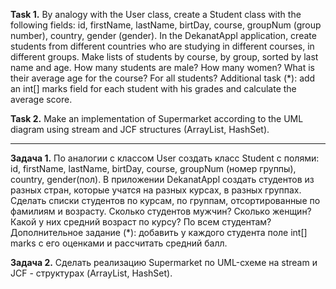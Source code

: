 **Task 1.**
By analogy with the User class, create a Student class with the following fields: id, firstName, lastName, birtDay, course, groupNum
(group number), country, gender (gender).
In the DekanatAppl application, create students from different countries who are studying in different courses, in different groups.
Make lists of students by course, by group, sorted by last name and age.
How many students are male? How many women? What is their average age for the course? For all students?
Additional task (*): add an int[] marks field for each student with his grades and calculate the average score.

**Task 2.**
Make an implementation of Supermarket according to the UML diagram using stream and JCF structures (ArrayList,
HashSet).

___________________________________________________

**Задача 1.**
По аналогии с классом User создать класс Student с полями: id, firstName, lastName, birtDay, course, groupNum
(номер группы), country, gender(пол).
В приложении DekanatAppl создать студентов из разных стран, которые учатся на разных курсах, в разных группах.
Сделать списки студентов по курсам, по группам, отсортированные по фамилиям и возрасту.
Сколько студентов мужчин? Сколько женщин? Какой у них средний возраст по курсу? По всем студентам?
Дополнительное задание (*): добавить у каждого студента поле int[] marks с его оценками и рассчитать средний балл. 

**Задача 2.**
Сделать реализацию Supermarket по UML-схеме на stream и JCF - структурах (ArrayList, 
HashSet).







